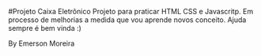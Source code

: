 #Projeto Caixa Eletrônico
Projeto para praticar HTML CSS e Javascritp.
Em processo de melhorias a medida que vou aprende novos conceito.
Ajuda sempre é bem vinda :)

By Emerson Moreira
